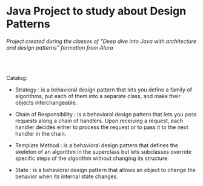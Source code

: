 # Java Project to study about Design Patterns

###### Project created during the classes of "Deep dive into Java with architecture and design patterns" formation from Alura  

<br>

Catalog:

- Strategy : is a behavioral design pattern that lets you define a family of algorithms, put each of them into a separate class, and make their objects interchangeable.

- Chain of Responsibility : is a behavioral design pattern that lets you pass requests along a chain of handlers. Upon receiving a request, each handler decides either to process the request or to pass it to the next handler in the chain.

- Template Method : is a behavioral design pattern that defines the skeleton of an algorithm in the superclass but lets subclasses override specific steps of the algorithm without changing its structure.

- State : is a behavioral design pattern that allows an object to change the behavior when its internal state changes.
